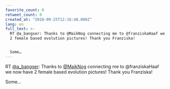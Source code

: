 ```yaml
---
favorite_count: 0
retweet_count: 0
created_at: "2018-09-25T12:16:48.000Z"
lang: en
full_text: >-
  RT @a_bangser: Thanks to @MaikNog connecting me to @franziskaHaaf we now have
  2 female based evolution pictures! Thank you Franziska!


  Some…
---
```


RT [@a_bangser](https://twitter.com/a_bangser): Thanks to
[@MaikNog](https://twitter.com/MaikNog) connecting me to @franziskaHaaf we now
have 2 female based evolution pictures! Thank you Franziska!

Some…
